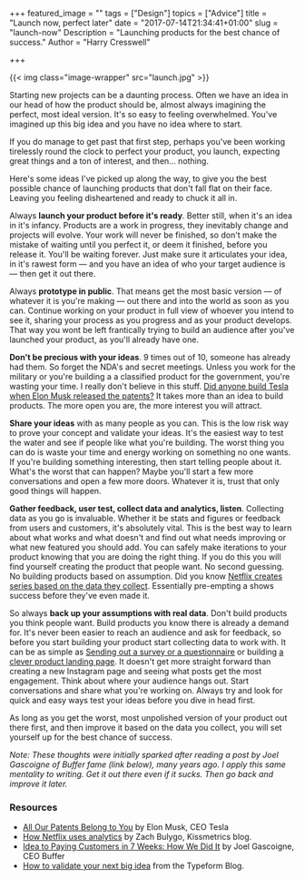 +++
featured_image = ""
tags = ["Design"]
topics = ["Advice"]
title = "Launch now, perfect later"
date = "2017-07-14T21:34:41+01:00"
slug = "launch-now"
Description = "Launching products for the best chance of success."
Author = "Harry Cresswell"

+++

{{< img class="image-wrapper" src="launch.jpg" >}}

<p class="intro">Starting new projects can be a daunting process. Often we have an idea in our head of how the product should be, almost always imagining the perfect, most ideal version. It's so easy to feeling overwhelmed. You've imagined up this big idea and you have no idea where to start.</p>

If you do manage to get past that first step, perhaps you've been working tirelessly round the clock to perfect your product, you launch, expecting great things and a ton of interest, and then... nothing.

Here's some ideas I've picked up along the way, to give you the best possible chance of launching products that don't fall flat on their face. Leaving you feeling disheartened and ready to chuck it all in.

Always **launch your product before it's ready**. Better still, when it's an idea in it's infancy. Products are a work in progress, they inevitably change and projects will evolve. Your work will never be finished, so don't make the mistake of waiting until you perfect it, or deem it finished, before you release it. You'll be waiting forever. Just make sure it articulates your idea, in it's rawest form — and you have an idea of who your target audience is — then get it out there.

Always **prototype in public**. That means get the most basic version — of whatever it is you're making — out there and into the world as soon as you can. Continue working on your product in full view of whoever you intend to see it, sharing your process as you progress and as your product develops. That way you wont be left frantically trying to build an audience after you've launched your product, as you'll already have one.

**Don't be precious with your ideas**. 9 times out of 10, someone has already had them. So forget the NDA's and secret meetings. Unless you work for the military or you're building a a classified product for the government, you're wasting your time. I really don't believe in this stuff. [Did anyone build Tesla when Elon Musk released the patents?](https://www.tesla.com/blog/all-our-patent-are-belong-you) It takes more than an idea to build products. The more open you are, the more interest you will attract.

**Share your ideas** with as many people as you can. This is the low risk way to prove your concept and validate your ideas. It's the easiest way to test the water and see if people like what you're building. The worst thing you can do is waste your time and energy working on something no one wants. If you're building something interesting, then start telling people about it. What's the worst that can happen? Maybe you'll start a few more conversations and open a few more doors. Whatever it is, trust that only good things will happen.

**Gather feedback, user test, collect data and analytics, listen**. Collecting data as you go is invaluable. Whether it be stats and figures or feedback from users and customers, it's absolutely vital. This is the best way to learn about what works and what doesn't and find out what needs improving or what new featured you should add. You can safely make iterations to your product knowing that you are doing the right thing. If you do this you will find yourself creating the product that people want. No second guessing. No building products based on assumption. Did you know [Netflix creates series based on the data they collect](https://blog.kissmetrics.com/how-netflix-uses-analytics/). Essentially pre-empting a shows success before they've even made it.


So always **back up your assumptions with real data**. Don't build products you think people want. Build products you know there is already a demand for. It's never been easier to reach an audience and ask for feedback, so before you start building your product start collecting data to work with. It can be as simple as [Sending out a survey or a questionnaire](https://www.typeform.com/blog/guides/minimum-viable-product/) or building [a clever product landing page](https://blog.bufferapp.com/idea-to-paying-customers-in-7-weeks-how-we-did-it). It doesn't get more straight forward than creating a new Instagram page and seeing what posts get the most engagement. Think about where your audience hangs out. Start conversations and share what you're working on. Always try and look for quick and easy ways test your ideas before you dive in head first.

As long as you get the worst, most unpolished version of your product out there first, and then improve it based on the data you collect, you will set yourself up for the best chance of success.

_Note: These thoughts were initially sparked after reading a post by Joel Gascoigne of Buffer fame (link below), many years ago. I apply this same mentality to writing. Get it out there even if it sucks. Then go back and improve it later._


### Resources

- [All Our Patents Belong to You](https://www.tesla.com/blog/all-our-patent-are-belong-you) by Elon Musk, CEO Tesla
- [How Netflix uses analytics](https://blog.kissmetrics.com/how-netflix-uses-analytics/) by Zach Bulygo, Kissmetrics blog.
- [Idea to Paying Customers in 7 Weeks: How We Did It](https://blog.bufferapp.com/idea-to-paying-customers-in-7-weeks-how-we-did-it) by Joel Gascoigne, CEO Buffer
- [How to validate your next big idea](https://www.typeform.com/blog/guides/minimum-viable-product/) from the Typeform Blog.
